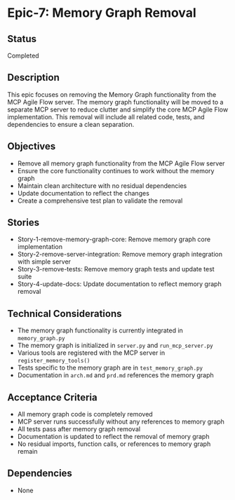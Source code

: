 # Epic-7: Memory Graph Removal

## Status
Completed

## Description
This epic focuses on removing the Memory Graph functionality from the MCP Agile Flow server. The memory graph functionality will be moved to a separate MCP server to reduce clutter and simplify the core MCP Agile Flow implementation. This removal will include all related code, tests, and dependencies to ensure a clean separation.

## Objectives
- Remove all memory graph functionality from the MCP Agile Flow server
- Ensure the core functionality continues to work without the memory graph
- Maintain clean architecture with no residual dependencies
- Update documentation to reflect the changes
- Create a comprehensive test plan to validate the removal

## Stories
- Story-1-remove-memory-graph-core: Remove memory graph core implementation
- Story-2-remove-server-integration: Remove memory graph integration with simple server
- Story-3-remove-tests: Remove memory graph tests and update test suite
- Story-4-update-docs: Update documentation to reflect memory graph removal

## Technical Considerations
- The memory graph functionality is currently integrated in `memory_graph.py`
- The memory graph is initialized in `server.py` and `run_mcp_server.py`
- Various tools are registered with the MCP server in `register_memory_tools()`
- Tests specific to the memory graph are in `test_memory_graph.py`
- Documentation in `arch.md` and `prd.md` references the memory graph

## Acceptance Criteria
- All memory graph code is completely removed
- MCP server runs successfully without any references to memory graph
- All tests pass after memory graph removal
- Documentation is updated to reflect the removal of memory graph
- No residual imports, function calls, or references to memory graph remain

## Dependencies
- None 
